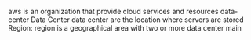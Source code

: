 aws is an organization that provide cloud services and resources 
 data-center
Data Center
data center are the location where servers are stored 
Region: region is a geographical area with two or more data center main
